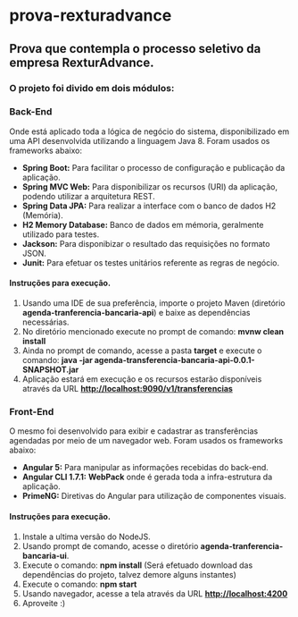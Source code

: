 # prova-rexturadvance
<h2>Prova que contempla o processo seletivo da empresa RexturAdvance.</h2>

<h3>O projeto foi divido em dois módulos:</h3>

<h3><b>Back-End</b></h3>

Onde está aplicado toda a lógica de negócio do sistema, disponibilizado em uma API desenvolvida utilizando a linguagem Java 8.
Foram usados os frameworks abaixo:

<ul>
  <li><b>Spring Boot:</b> Para facilitar o processo de configuração e publicação da aplicação.</li>
  <li><b>Spring MVC Web:</b> Para disponibilizar os recursos (URI) da aplicação, podendo utilizar a arquitetura REST.</li>
  <li><b>Spring Data JPA:</b> Para realizar a interface com o banco de dados H2 (Memória).</li>
  <li><b>H2 Memory Database:</b> Banco de dados em mémoria, geralmente utilizado para testes.</li>
  <li><b>Jackson:</b> Para disponibizar o resultado das requisições no formato JSON.</li>
  <li><b>Junit:</b> Para efetuar os testes unitários referente as regras de negócio.</li>
</ul>

<h4><b>Instruções para execução.</b></h4>

<ol type="1">
  <li>Usando uma IDE de sua preferência, importe o projeto Maven (diretório <b>agenda-tranferencia-bancaria-api</b>) e baixe as dependências necessárias.</li>
  <li>No diretório mencionado execute no prompt de comando: <b>mvnw clean install</b></li>
  <li>Ainda no prompt de comando, acesse a pasta <b>target</b> e execute o comando: <b>java -jar agenda-transferencia-bancaria-api-0.0.1-SNAPSHOT.jar</b></li>
  <li>Aplicação estará em execução e os recursos estarão disponíveis através da URL <b><a href="http://localhost:9090/v1/transferencias">http://localhost:9090/v1/transferencias</a></b></li>
</ol>  

<h3><b>Front-End</b></h3>

O mesmo foi desenvolvido para exibir e cadastrar as transferências agendadas por meio de um navegador web.
Foram usados os frameworks abaixo:

<ul>
  <li><b>Angular 5:</b> Para manipular as informações recebidas do back-end.</li>
  <li><b>Angular CLI 1.7.1:</b> <b>WebPack</b> onde é gerada toda a infra-estrutura da aplicação.</li>
  <li><b>PrimeNG:</b> Diretivas do Angular para utilização de componentes visuais.</li>
</ul>

<h4><b>Instruções para execução.</b></h4>

<ol type="1">
  <li>Instale a ultima versão do NodeJS.</li>
  <li>Usando prompt de comando, acesse o diretório <b>agenda-tranferencia-bancaria-ui</b>.</li>
  <li>Execute o comando: <b>npm install</b> (Será efetuado download das dependências do projeto, talvez demore alguns instantes)</li>
  <li>Execute o comando: <b>npm start</b></li>
  <li>Usando navegador, acesse a tela através da URL <b><a href="http://localhost:4200">http://localhost:4200</a></b></li>
  <li>Aproveite :)</li>
</ol>
